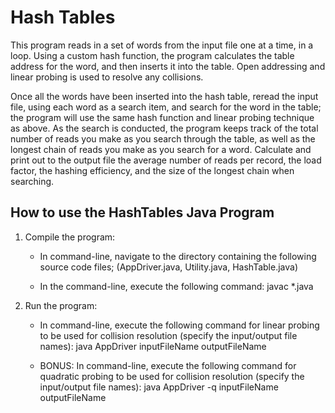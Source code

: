 # Hash Tables

This program reads in a set of words from the input file one at a time, in a loop. Using a custom hash function, the program calculates the table address for the word, and then inserts it into the table. Open addressing and linear probing is used to resolve any collisions.

Once all the words have been inserted into the hash table, reread the input file, using each word as a search item, and search for the word in the table; the program will use the same hash function and linear probing technique as above. As the search is conducted, the program keeps track of the total number of reads you make as you search through the table, as well as the longest chain of reads you make as you search for a word. Calculate and print out to the output file the average number of reads per record, the load factor, the hashing efficiency, and the size of the longest chain when searching.

## How to use the HashTables Java Program

1. Compile the program:
	- In command-line, navigate to the directory containing the following source code files;
	  (AppDriver.java, Utility.java, HashTable.java) 
	  
	- In the command-line, execute the following command: javac *.java
	
2. Run the program:
	- In command-line, execute the following command for linear probing to be used for collision resolution
		(specify the input/output file names): java AppDriver inputFileName outputFileName
		
	- BONUS: In command-line, execute the following command for quadratic probing to be used for collision resolution
		(specify the input/output file names): java AppDriver -q inputFileName outputFileName
